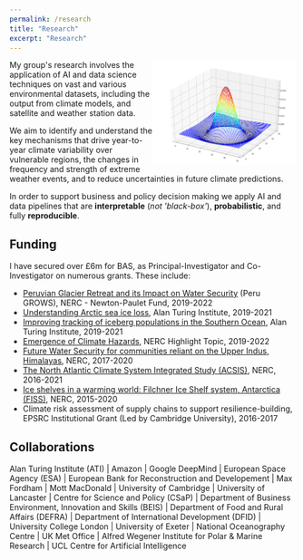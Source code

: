 ```yaml
---
permalink: /research
title: "Research"
excerpt: "Research"
---
```


<img align="right" width="50%" src="/images/2d_Gaussian.png">

My group's research involves the application of AI and data science techniques on vast and various environmental datasets, including the output from climate models, and satellite and weather station data. 

We aim to identify and understand the key mechanisms that drive year-to-year climate variability over vulnerable regions, the changes in frequency and strength of extreme weather events, and to reduce uncertainties in future climate predictions.

In order to support business and policy decision making we apply AI and data pipelines that are **interpretable** (_not 'black-box'_), **probabilistic**, and fully **reproducible**.




## Funding
I have secured over £6m for BAS, as Principal-Investigator and Co-Investigator on numerous grants. These include:

* [Peruvian Glacier Retreat and its Impact on Water Security](https://gtr.ukri.org/projects?ref=NE%2FS013296%2F1) (Peru GROWS), NERC - Newton-Paulet Fund, 2019-2022
* [Understanding Arctic sea ice loss](https://www.turing.ac.uk/research/research-projects/understanding-arctic-sea-ice-loss), Alan Turing Institute, 2019-2021
* [Improving tracking of iceberg populations in the Southern Ocean](https://www.turing.ac.uk/research/research-projects/improving-tracking-iceberg-populations-southern-ocean), Alan Turing Institute, 2019-2021
* [Emergence of Climate Hazards](https://gtr.ukri.org/projects?ref=NE%2FS004726%2F1), NERC Highlight Topic, 2019-2022
* [Future Water Security for communities reliant on the Upper Indus, Himalayas](https://gtr.ukri.org/projects?ref=NE%2FR000107%2F1), NERC, 2017-2020
* [The North Atlantic Climate System Integrated Study (ACSIS)](https://gtr.ukri.org/projects?ref=NE%2FN018028%2F1), NERC, 2016-2021
* [Ice shelves in a warming world: Filchner Ice Shelf system, Antarctica (FISS)](https://gtr.ukri.org/projects?ref=NE%2FL013770%2F1), NERC, 2015-2020
* Climate risk assessment of supply chains to support resilience-building, EPSRC Institutional Grant (Led by Cambridge University), 2016-2017

## Collaborations
Alan Turing Institute (ATI) | Amazon | Google DeepMind | European Space Agency (ESA) | European Bank for Reconstruction and Developement | Max Fordham | Mott MacDonald | University of Cambridge | University of Lancaster | Centre for Science and Policy (CSaP) | Department of Business Environment, Innovation and Skills (BEIS) | Department of Food and Rural Affairs (DEFRA) | Department of International Development (DFID) | University College London | University of Exeter | National Oceanography Centre | UK Met Office | Alfred Wegener Institute for Polar & Marine Research | UCL Centre for Artificial Intelligence